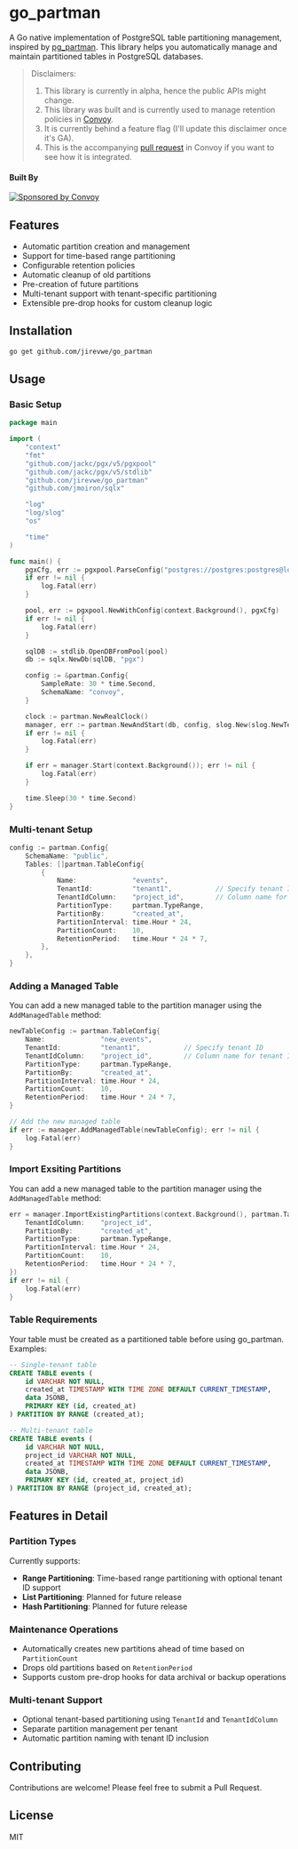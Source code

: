 # go_partman

A Go native implementation of PostgreSQL table partitioning management, inspired by [pg_partman](https://github.com/pgpartman/pg_partman). This library helps you automatically manage and maintain partitioned tables in PostgreSQL databases.

> Disclaimers: 
> 1. This library is currently in alpha, hence the public APIs might change.
> 2. This library was built and is currently used to manage retention policies in [Convoy](https://github.com/frain-dev/convoy).
> 3. It is currently behind a feature flag (I'll update this disclaimer once it's GA).
> 4. This is the accompanying [pull request](https://github.com/frain-dev/convoy/pull/2194/files#diff-6c0399450dc8551e4cd42255ec24371c113d5b7771f6c6fdc0387cb0bc3df7f2) in Convoy if you want to see how it is integrated. 

#### Built By
<a href="https://getconvoy.io/?utm_source=go_partman">
<img src="https://getconvoy.io/svg/convoy-logo-full-new.svg" alt="Sponsored by Convoy"></a>

## Features

- Automatic partition creation and management
- Support for time-based range partitioning
- Configurable retention policies
- Automatic cleanup of old partitions
- Pre-creation of future partitions
- Multi-tenant support with tenant-specific partitioning
- Extensible pre-drop hooks for custom cleanup logic

## Installation

```bash
go get github.com/jirevwe/go_partman
```

## Usage

### Basic Setup

```go
package main

import (
	"context"
	"fmt"
	"github.com/jackc/pgx/v5/pgxpool"
	"github.com/jackc/pgx/v5/stdlib"
	"github.com/jirevwe/go_partman"
	"github.com/jmoiron/sqlx"

	"log"
	"log/slog"
	"os"

	"time"
)

func main() {
	pgxCfg, err := pgxpool.ParseConfig("postgres://postgres:postgres@localhost:5432/postgres?sslmode=disable")
	if err != nil {
		log.Fatal(err)
	}

	pool, err := pgxpool.NewWithConfig(context.Background(), pgxCfg)
	if err != nil {
		log.Fatal(err)
	}

	sqlDB := stdlib.OpenDBFromPool(pool)
	db := sqlx.NewDb(sqlDB, "pgx")

	config := &partman.Config{
		SampleRate: 30 * time.Second,
		SchemaName: "convoy",
	}

	clock := partman.NewRealClock()
	manager, err := partman.NewAndStart(db, config, slog.New(slog.NewTextHandler(os.Stdout, nil)), clock)
	if err != nil {
		log.Fatal(err)
	}

	if err = manager.Start(context.Background()); err != nil {
		log.Fatal(err)
	}

	time.Sleep(30 * time.Second)
}

```

### Multi-tenant Setup

```go
config := partman.Config{
    SchemaName: "public",
    Tables: []partman.TableConfig{
        {
            Name:              "events",
            TenantId:          "tenant1",           // Specify tenant ID
            TenantIdColumn:    "project_id",        // Column name for tenant ID
            PartitionType:     partman.TypeRange,
            PartitionBy:       "created_at",
            PartitionInterval: time.Hour * 24,
            PartitionCount:    10, 
            RetentionPeriod:   time.Hour * 24 * 7,
        },
    },
}
```

### Adding a Managed Table

You can add a new managed table to the partition manager using the `AddManagedTable` method:

```go
newTableConfig := partman.TableConfig{
    Name:              "new_events",
    TenantId:          "tenant1",           // Specify tenant ID
    TenantIdColumn:    "project_id",        // Column name for tenant ID
    PartitionType:     partman.TypeRange,
    PartitionBy:       "created_at",
    PartitionInterval: time.Hour * 24,
    PartitionCount:    10,
    RetentionPeriod:   time.Hour * 24 * 7,
}

// Add the new managed table
if err := manager.AddManagedTable(newTableConfig); err != nil {
    log.Fatal(err)
}
```

### Import Exsiting Partitions

You can add a new managed table to the partition manager using the `AddManagedTable` method:

```go
err = manager.ImportExistingPartitions(context.Background(), partman.Table{
    TenantIdColumn:    "project_id",
    PartitionBy:       "created_at",
    PartitionType:     partman.TypeRange,
    PartitionInterval: time.Hour * 24,
    PartitionCount:    10,
    RetentionPeriod:   time.Hour * 24 * 7,
})
if err != nil {
    log.Fatal(err)
}
```

### Table Requirements

Your table must be created as a partitioned table before using go_partman. Examples:

```sql
-- Single-tenant table
CREATE TABLE events (
    id VARCHAR NOT NULL,
    created_at TIMESTAMP WITH TIME ZONE DEFAULT CURRENT_TIMESTAMP,
    data JSONB,
    PRIMARY KEY (id, created_at)
) PARTITION BY RANGE (created_at);

-- Multi-tenant table
CREATE TABLE events (
    id VARCHAR NOT NULL,
    project_id VARCHAR NOT NULL,
    created_at TIMESTAMP WITH TIME ZONE DEFAULT CURRENT_TIMESTAMP,
    data JSONB,
    PRIMARY KEY (id, created_at, project_id)
) PARTITION BY RANGE (project_id, created_at);
```

## Features in Detail

### Partition Types

Currently supports:
- **Range Partitioning**: Time-based range partitioning with optional tenant ID support
- **List Partitioning**: Planned for future release
- **Hash Partitioning**: Planned for future release

### Maintenance Operations

- Automatically creates new partitions ahead of time based on `PartitionCount`
- Drops old partitions based on `RetentionPeriod`
- Supports custom pre-drop hooks for data archival or backup operations

### Multi-tenant Support

- Optional tenant-based partitioning using `TenantId` and `TenantIdColumn`
- Separate partition management per tenant
- Automatic partition naming with tenant ID inclusion

## Contributing

Contributions are welcome! Please feel free to submit a Pull Request.

## License

MIT
